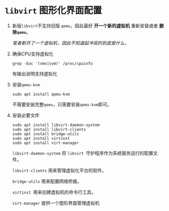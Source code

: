 # `libvirt` 图形化界面配置

1. 新版`libvirt`不支持旧版 `qemu`，因此最好 **开一个新的虚拟机** 重新安装或者 **删除`qemu`**。

   _笔者新开了一个虚拟机，因此不知道起冲突的到底是什么。_

2. 确保CPU支持虚拟化  

   ```shell
   grep -Eoc '(vmx|svm)' /proc/cpuinfo
   ```

   有输出说明支持虚拟化

3. 安装`qemu-kvm`

   ```shell
   sudo apt install qemu-kvm
   ```

   不需要安装完整`qemu`，只需要安装`qemu-kvm`即可。

4. 安装必要文件 

   ```shell
   sudo apt install libvirt-daemon-system
   sudo apt install libvirt-clients
   sudo apt install bridge-utils
   sudo apt install virtinst
   sudo apt install virt-manager
   ```

   `libvirt-daemon-system` 将 `libvirt `守护程序作为系统服务运行的配置文件。

   `libvirt-clients` 用来管理虚拟化平台的软件。 

   `bridge-utils` 用来配置网络桥接。 

   `virtinst `用来创建虚拟机的命令行工具。 

   `virt-manager` 提供一个图形界面管理虚拟机  

